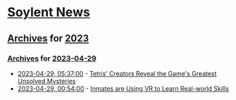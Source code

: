 # [Soylent News](../../../README.md)

## [Archives](../../index.md) for [2023](../index.md)

### [Archives](../../index.md) for [2023-04-29](index.md)

* [2023-04-29, 05:37:00](https://soylentnews.org/article.pl?sid=23/04/28/1148247&from=rss) - [Tetris’ Creators Reveal the Game's Greatest Unsolved Mysteries](https://soylentnews.org/article.pl?sid=23/04/28/1148247&from=rss)
* [2023-04-29, 00:54:00](https://soylentnews.org/article.pl?sid=23/04/28/1144214&from=rss) - [Inmates are Using VR to Learn Real-world Skills](https://soylentnews.org/article.pl?sid=23/04/28/1144214&from=rss)
